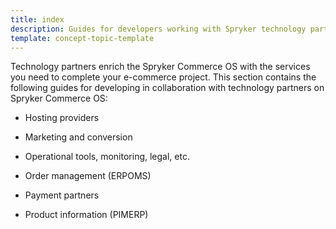 ```yaml
---
title: index
description: Guides for developers working with Spryker technology partners
template: concept-topic-template
---
```


Technology partners enrich the Spryker Commerce OS with the services you need to complete your e-commerce project. This section contains the following guides for developing in collaboration with technology partners on Spryker Commerce OS:  

* Hosting providers

* Marketing and conversion

* Operational tools, monitoring, legal, etc.

* Order management (ERPOMS)

* Payment partners

* Product information (PIMERP)
